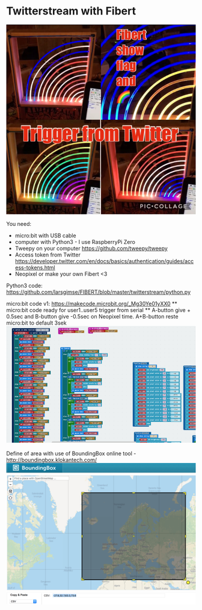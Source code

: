 # Twitterstream with Fibert

<img src="https://github.com/larsgimse/FIBERT/blob/master/twitterstream/IMG_4883.jpg"><br>

You need:
* micro:bit with USB cable
* computer with Python3 - I use RaspberryPi Zero
* Tweepy on your computer https://github.com/tweepy/tweepy
* Access token from Twitter https://developer.twitter.com/en/docs/basics/authentication/guides/access-tokens.html
* Neopixel or make your own Fibert <3

Python3 code: https://github.com/larsgimse/FIBERT/blob/master/twitterstream/python.py

micro:bit code v1: https://makecode.microbit.org/_Mg30Ye01yXX0
** micro:bit code ready for user1..user5 trigger from serial
** A-button give + 0.5sec and B-button give -0.5sec on Neopixel time. A+B-button reste micro:bit to default 3sek
<br>
<img src="https://github.com/larsgimse/FIBERT/blob/master/twitterstream/fibert_stream_microbit.png"><br>
<br>
Define of area  with use of BoundingBox online tool - http://boundingbox.klokantech.com/<br>
<img src="https://github.com/larsgimse/FIBERT/blob/master/twitterstream/boundingbox_fibert.png">

